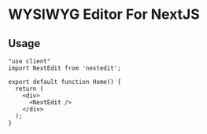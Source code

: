 # WYSIWYG Editor For NextJS

## Usage
```
"use client"
import NextEdit from 'nextedit';

export default function Home() {
  return (
    <div>
      <NextEdit />
    </div>
  );
}
```